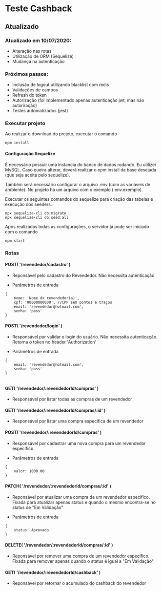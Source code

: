 # **Teste Cashback**
## **Atualizado**
### Atualizado em 10/07/2020:
- Alteração nas rotas
- Utilização de ORM (Sequelize)
- Mudança na autenticação

### Próximos passos:
- Inclusão de logout utilizando blacklist com redis
- Validações de campos
- Refresh do token
- Autorização (foi implementado apenas autenticação jwt, mas não autoriração)
- Testes automatizados (jest)

### **Executar projeto**
Ao realizar o download do projeto, executar o comando 

```
npm install
```

#### Configuração Sequelize
É necessário possuir uma instancia do banco de dados rodando. Eu utilizei MySQL. Caso queira alterar, deverá realizar o npm install da base desejada (que seja aceita pelo sequelize).

Também será necessário configurar o arquivo .env (com as variáveis de ambiente). No projeto há um arquivo com o exemplo (.env.exemplo).

Executar os seguintes comandos do sequelize para criação das tabelas e execução dos seeders.

```
npx sequelize-cli db:migrate
npx sequelize-cli db:seed:all
```

Após realizadas todas as configurações, o servidor já pode ser iniciado com o comando 

```
npm start
```

### Rotas

#### POST( '/revendedor/cadastro' )
- Reponsável pelo cadastro do Revendedor. Não necessita autenticação

- Parâmetros de entrada
```
{
    nome: 'Nome dx revendedor(a)',
    cpf: '00000000000', //CPF sem pontos e traços
    email: 'revendedor@hotmail.com',
    senha: 'pass'
}
```

#### POST( '/revendedor/login' )
- Responsável por validar o login do usuário. Não necessita autenticação. Retorna o token no header 'Authorization'

- Parâmetros de entrada
```
{
    email: 'revendedor@hotmail.com',
    senha: 'pass'
}


```
#### GET( '/revendedor/:revendedorId/compras' )
- Responsável por listar todas as compras de um revendedor


#### GET( '/revendedor/:revendedorId/compras/:id' )
- Responsável por listar uma compra específica de um revendedor


#### POST( '/revendedor/:revendedorId/compras' )
- Responsável por cadastrar uma nova compra para um revendedor específico.

- Parâmetros de entrada
```
{
    valor: 1000.00
}
```


#### PATCH( '/revendedor/:revendedorId/compras/:id' )
- Reponsável por atualizar uma compra de um revendedor específico. Fixada para atualizar apenas status e quando o mesmo encontra-se no status de "Em Validação"

- Parâmetros de entrada
```
{
    status: Aprovado
}
```

#### DELETE( '/revendedor/:revendedorId/compras/:id' )
- Reponsável por remover uma compra de um revendedor específico. Fixada para remover apenas quando o status é igual a "Em Validação"


#### GET( '/revendedor/:revendedorId/cashback' )
- Reponsável por retornar o acumulado do cashback do revendedor